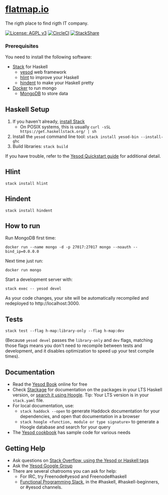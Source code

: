 # [flatmap.io](http://www.flatmap.io)

The rigth place to find rigth IT company.

[![License: AGPL v3](https://img.shields.io/badge/License-AGPL%20v3-blue.svg)](https://www.gnu.org/licenses/agpl-3.0)
[![CircleCI](https://circleci.com/gh/vadimbakaev/flatmap.io/tree/master.svg?style=svg&circle-token=bbb1dac62e12142d3ce4d5d3bec7f3f3ac192768)](https://circleci.com/gh/vadimbakaev/flatmap.io/tree/master)
[![StackShare](http://img.shields.io/badge/tech-stack-0690fa.svg?style=flat)](https://stackshare.io/vadimbakaev/flatmap-io)


### Prerequisites

You need to install the following software:
- [Stack](https://www.haskell.org/downloads/#stack) for Haskell
  - [yesod](https://www.yesodweb.com/) web framework
  - [hlint](https://github.com/ndmitchell/hlint) to improve your Haskell
  - [hindent](https://github.com/chrisdone/hindent) to make your Haskell pretty
- [Docker](https://www.docker.com/get-started) to run mongo
  - [MongoDB](https://www.mongodb.com/) to store data

## Haskell Setup

1. If you haven't already, [install Stack](https://haskell-lang.org/get-started)
	* On POSIX systems, this is usually `curl -sSL https://get.haskellstack.org/ | sh`
2. Install the `yesod` command line tool: `stack install yesod-bin --install-ghc`
3. Build libraries: `stack build`

If you have trouble, refer to the [Yesod Quickstart guide](https://www.yesodweb.com/page/quickstart) for additional detail.

## Hlint
```
stack install hlint
```

## Hindent
```
stack install hindent
```

## How to run

Run MongoDB first time:

```
docker run --name mongo -d -p 27017:27017 mongo --noauth --bind_ip=0.0.0.0
```
Next time just run:

```
docker run mongo
```

Start a development server with:

```
stack exec -- yesod devel
```

As your code changes, your site will be automatically recompiled and redeployed to http://localhost:3000.

## Tests

```
stack test --flag h-map:library-only --flag h-map:dev
```

(Because `yesod devel` passes the `library-only` and `dev` flags, matching those flags means you don't need to recompile between tests and development, and it disables optimization to speed up your test compile times).

## Documentation

* Read the [Yesod Book](https://www.yesodweb.com/book) online for free
* Check [Stackage](http://stackage.org/) for documentation on the packages in your LTS Haskell version, or [search it using Hoogle](https://www.stackage.org/lts/hoogle?q=). Tip: Your LTS version is in your `stack.yaml` file.
* For local documentation, use:
	* `stack haddock --open` to generate Haddock documentation for your dependencies, and open that documentation in a browser
	* `stack hoogle <function, module or type signature>` to generate a Hoogle database and search for your query
* The [Yesod cookbook](https://github.com/yesodweb/yesod-cookbook) has sample code for various needs

## Getting Help

* Ask questions on [Stack Overflow, using the Yesod or Haskell tags](https://stackoverflow.com/questions/tagged/yesod+haskell)
* Ask the [Yesod Google Group](https://groups.google.com/forum/#!forum/yesodweb)
* There are several chatrooms you can ask for help:
	* For IRC, try Freenode#yesod and Freenode#haskell
	* [Functional Programming Slack](https://fpchat-invite.herokuapp.com/), in the #haskell, #haskell-beginners, or #yesod channels.
